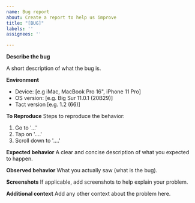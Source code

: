 ```yaml
---
name: Bug report
about: Create a report to help us improve
title: "[BUG]"
labels: ''
assignees: ''

---
```


**Describe the bug**

A short description of what the bug is.

**Environment**
 - Device: [e.g iMac, MacBook Pro 16", iPhone 11 Pro]
 - OS version: [e.g. Big Sur 11.0.1 (20B29)]
 - Tact version [e.g. 1.2 (66)]

**To Reproduce**
Steps to reproduce the behavior:
1. Go to '...'
2. Tap on '....'
3. Scroll down to '....'

**Expected behavior**
A clear and concise description of what you expected to happen.

**Observed behavior**
What you actually saw (what is the bug).

**Screenshots**
If applicable, add screenshots to help explain your problem.


**Additional context**
Add any other context about the problem here.
